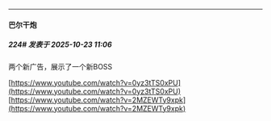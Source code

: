 ﻿
*****

####  巴尔干炮  
##### 224#       发表于 2025-10-23 11:06

两个新广告，展示了一个新BOSS

[https://www.youtube.com/watch?v=0yz3tTS0xPU](https://www.youtube.com/watch?v=0yz3tTS0xPU)
[https://www.youtube.com/watch?v=2MZEWTy9xpk](https://www.youtube.com/watch?v=2MZEWTy9xpk)

